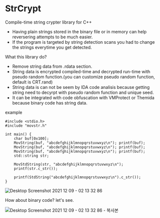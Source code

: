 # StrCrypt
Compile-time string crypter library for C++

- Having plain strings stored in the binary file or in memory can help reversering attempts to be much easier.
- If the program is targeted by string detection scans you had to change the strings everytime you get detected.

What this library do?
- Remove string data from .rdata section.
- String data is encrypted compiled-time and decrypted run-time with pseudo random function.(you can customize pseudo random function, default is CRT.rand)
- String data is can not be seem by IDA code analisis because getting string need to decyrpt with pseudo random function and unique seed.
- It can be integrated with code obfuscation with VMProtect or Themida because binary code has string data.

example
```
#include <stdio.h>
#include "movstr.h"

int main() {
	char buf[0x100];
	MovString(buf, "abcdefghijklmnopqrstuvwxyz\n"); printf(buf);
	MovString(buf, "abcdefghijklmnopqrstuvwxyz\n"); printf(buf);
	MovString(buf, "abcdefghijklmnopqrstuvwxyz\n"); printf(buf);
	std::string str;

	MovStdString(str, "abcdefghijklmnopqrstuvwxyz\n");
	printf(str.c_str());

	printf(StdString("abcdefghijklmnopqrstuvwxyz\n").c_str());
}
```
![Desktop Screenshot 2021 12 09 - 02 13 32 86](https://user-images.githubusercontent.com/32794121/146554837-0c1c2292-c04c-475a-9447-bbce88db041f.jpg)

How about binary code? let's see.

![Desktop Screenshot 2021 12 09 - 02 13 32 86 - 복사본](https://user-images.githubusercontent.com/32794121/146556071-86207fcf-8a94-4b0d-b9ec-d1f25270235f.jpg)

